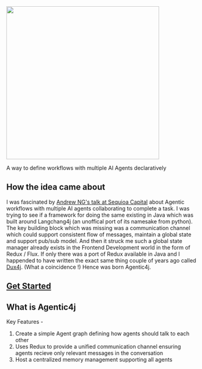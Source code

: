 <img src="https://github.com/user-attachments/assets/dce9b169-3a2e-4f3b-a0c3-4c162c623ae7" width="400px" height="auto"/>

A way to define workflows with multiple AI Agents declaratively

## How the idea came about

I was fascinated by [Andrew NG's talk at Sequioa Capital](https://www.youtube.com/watch?v=sal78ACtGTc) about Agentic workflows with multiple AI agents collaborating to complete a task. I was trying to see if a framework for doing the same existing in Java which was built around Langchang4j (an unoffical port of its namesake from python). The key building block which was missing was a communication channel which could support consistent flow of messages, maintain a global state and support pub/sub model. And then it struck me such a global state manager already exists in the Frontend Development world in the form of Redux / Flux. If only there was a port of Redux available in Java and I happended to have written the exact same thing couple of years ago called [Dux4j](https://github.com/compscikaran/dux4j). (What a coincidence !) Hence was born Agentic4j.


## [Get Started](https://github.com/compscikaran/agentic4j/wiki)

## What is Agentic4j

Key Features -
1. Create a simple Agent graph defining how agents should talk to each other
2. Uses Redux to provide a unified communication channel ensuring agents recieve only relevant messages in the conversation
3. Host a centralized memory management supporting all agents
